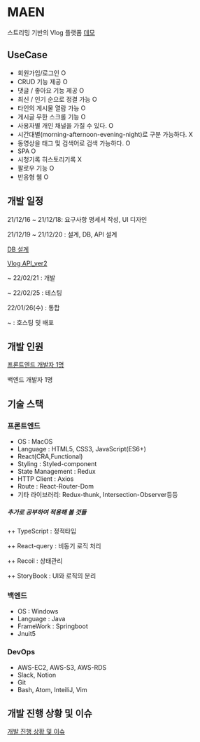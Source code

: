 # MAEN

스트리밍 기반의 Vlog 플랫폼
[데모 ](https://youtu.be/o9bm47qKAbQ)
## UseCase

- 회원가입/로그인 O
- CRUD 기능 제공 O
- 댓글 / 좋아요 기능 제공 O
- 최신 / 인기 순으로 정결 가능 O
- 타인의 게시물 열람 가능 O
- 게시글 무한 스크롤 기능 O
- 사용자별 개인 채널을 가질 수 있다. O
- 시간대별(morning-afternoon-evening-night)로 구분 가능하다. X
- 동영상을 태그 및 검색어로 검색 가능하다. O
- SPA O
- 시청기록 히스토리기록 X
- 팔로우 기능 O
- 반응형 웹 O

## 개발 일정

21/12/16 ~ 21/12/18: 요구사항 명세서 작성, UI 디자인

21/12/19 ~ 21/12/20 : 설계, DB, API 설계

[DB 설계](https://swamp-output-6ff.notion.site/DB-d9dcd8b25bed44c483df4a3ff9f12ca5)

[Vlog API_ver2](https://swamp-output-6ff.notion.site/7a9453583f094d7c9799d953b3374ca6?v=fa27c50b6c904408b2cf640a50665f87)

~ 22/02/21 : 개발

~ 22/02/25 : 테스팅

22/01/26(수) : 통합

~ : 호스팅 및 배포

## 개발 인원

[프론트엔드 개발자 1명](https://swamp-output-6ff.notion.site/62a2b6c9b3dd461ab8d3f99a5134ad15)

백엔드 개발자 1명

## 기술 스택

### 프론트엔드

- OS : MacOS
- Language : HTML5, CSS3, JavaScript(ES6+)
- React(CRA,Functional)
- Styling : Styled-component
- State Management : Redux
- HTTP Client : Axios
- Route : React-Router-Dom
- 기타 라이브러리: Redux-thunk, Intersection-Observer등등

##### 추가로 공부하여 적용해 볼 것들

++ TypeScript : 정적타입

++ React-query : 비동기 로직 처리

++ Recoil : 상태관리

++ StoryBook : UI와 로직의 분리

### 백엔드

- OS : Windows
- Language : Java
- FrameWork : Springboot
- Jnuit5

### DevOps

- AWS-EC2, AWS-S3, AWS-RDS
- Slack, Notion
- Git
- Bash, Atom, InteiliJ, Vim

## 개발 진행 상황 및 이슈

[개발 진행 상황 및 이슈](https://swamp-output-6ff.notion.site/596a5a6c535f4d7b87fa47b0458b55f9?v=5582c67d1d9b4f28a75fb3238b27b83d)
